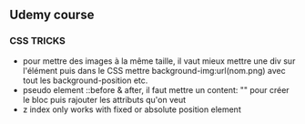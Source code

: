 ## Udemy course 

### CSS TRICKS 

- pour mettre des images à la même taille, il vaut mieux mettre une div sur l'élément puis dans le CSS mettre background-img:url(nom.png) avec tout les background-position etc. 
- pseudo element ::before & after, il faut mettre un content: "" pour créer le bloc puis rajouter les attributs qu'on veut 
- z index only works with fixed or absolute position element
